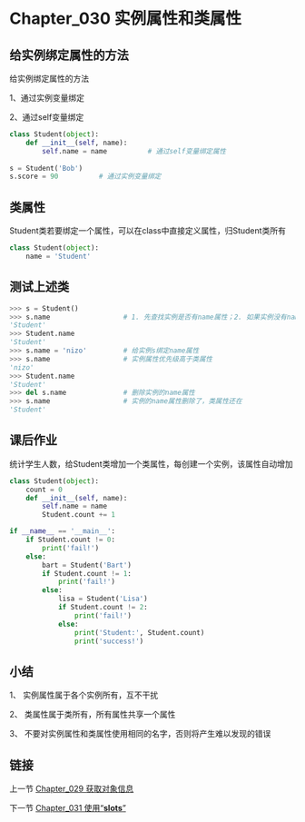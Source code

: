 # Chapter_030   实例属性和类属性

## 给实例绑定属性的方法

给实例绑定属性的方法

1、通过实例变量绑定

2、通过self变量绑定

```python
class Student(object):
    def __init__(self, name):
        self.name = name          # 通过self变量绑定属性
        
s = Student('Bob')
s.score = 90          # 通过实例变量绑定
```

## 类属性

Student类若要绑定一个属性，可以在class中直接定义属性，归Student类所有

```python
class Student(object):
    name = 'Student'
```


## 测试上述类

```python
>>> s = Student()
>>> s.name                  # 1. 先查找实例是否有name属性；2. 如果实例没有name属性，再查找Student类name属性
'Student'
>>> Student.name
'Student'
>>> s.name = 'nizo'         # 给实例s绑定name属性
>>> s.name                  # 实例属性优先级高于类属性
'nizo'
>>> Student.name
'Student'
>>> del s.name              # 删除实例的name属性
>>> s.name                  # 实例的name属性删除了，类属性还在
'Student'
```


## 课后作业

统计学生人数，给Student类增加一个类属性，每创建一个实例，该属性自动增加

```python
class Student(object):
    count = 0
    def __init__(self, name):
        self.name = name
        Student.count += 1

if __name__ == '__main__':
    if Student.count != 0:
        print('fail!')
    else:
        bart = Student('Bart')
        if Student.count != 1:
            print('fail!')
        else:
            lisa = Student('Lisa')
            if Student.count != 2:
                print('fail!')
            else:
                print('Student:', Student.count)
                print('success!')
```


## 小结

1、 实例属性属于各个实例所有，互不干扰

2、 类属性属于类所有，所有属性共享一个属性

3、 不要对实例属性和类属性使用相同的名字，否则将产生难以发现的错误


## 链接

上一节 [Chapter_029 获取对象信息](https://github.com/nizo2010/Study_Python_lxf/blob/master/Chapter_029.md "Chapter_029 获取对象信息")

下一节 [Chapter_031 使用“__slots__”](https://github.com/nizo2010/Study_Python_lxf/blob/master/Chapter_031.md "Chapter_031 使用“__slots__”")
